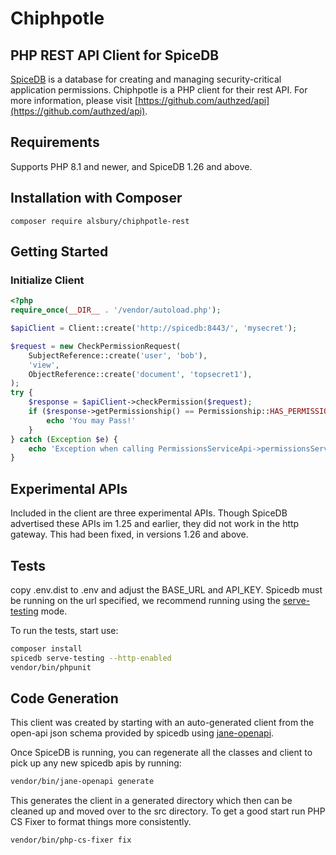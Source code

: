 # Chiphpotle

## PHP REST API Client for SpiceDB

[SpiceDB](https://github.com/authzed/spicedb) is a database for creating and managing security-critical application permissions.
Chiphpotle is a PHP client for their rest API. For more information, please visit [https://github.com/authzed/api](https://github.com/authzed/api).

## Requirements

Supports PHP 8.1 and newer, and SpiceDB 1.26 and above.

## Installation with Composer

```shell
composer require alsbury/chiphpotle-rest
```

## Getting Started

### Initialize Client

```php
<?php
require_once(__DIR__ . '/vendor/autoload.php');

$apiClient = Client::create('http://spicedb:8443/', 'mysecret');

$request = new CheckPermissionRequest(
    SubjectReference::create('user', 'bob'),
    'view',
    ObjectReference::create('document', 'topsecret1'),
);
try {
    $response = $apiClient->checkPermission($request);
    if ($response->getPermissionship() == Permissionship::HAS_PERMISSION) {
        echo 'You may Pass!'
    }
} catch (Exception $e) {
    echo 'Exception when calling PermissionsServiceApi->permissionsServiceCheckPermission: ', $e->getMessage(), PHP_EOL;
}
```

## Experimental APIs

Included in the client are three experimental APIs. Though SpiceDB advertised these APIs im 1.25 and earlier,
they did not work in the http gateway. This had been fixed, in versions 1.26 and above.

## Tests

copy .env.dist to .env and adjust the BASE_URL and API_KEY. Spicedb must be running on the url specified, 
we recommend running using the [serve-testing](https://authzed.com/docs/guides/validation-and-testing#testing-code-against-spicedb) mode.


To run the tests, start use:

```bash
composer install
spicedb serve-testing --http-enabled
vendor/bin/phpunit
```

## Code Generation

This client was created by starting with an auto-generated client from the open-api json schema provided by spicedb using [jane-openapi](https://jane.readthedocs.io/en/latest/documentation/OpenAPI.html).

Once SpiceDB is running, you can regenerate all the classes and client to pick up any new spicedb apis by running:

```bash
vendor/bin/jane-openapi generate
```

This generates the client in a generated directory which then can be cleaned up and moved over to the src directory.
To get a good start run PHP CS Fixer to format things more consistently.

```bash
vendor/bin/php-cs-fixer fix
```
